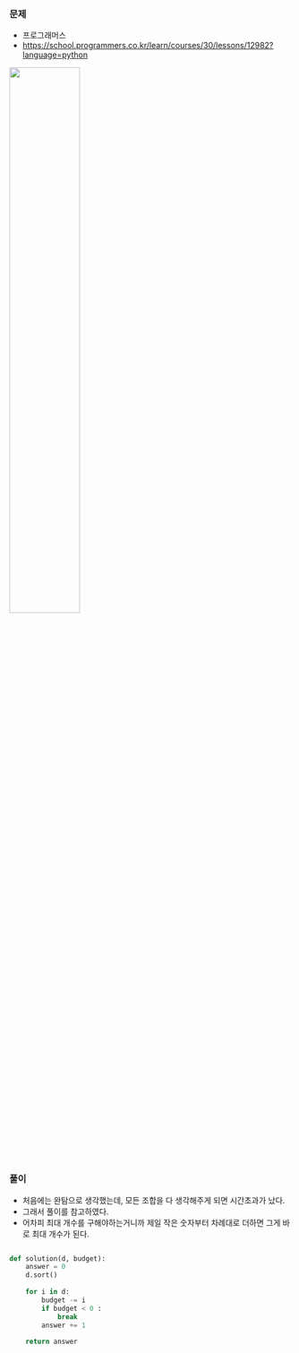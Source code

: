 ### 문제
* 프로그래머스 
* https://school.programmers.co.kr/learn/courses/30/lessons/12982?language=python
<img src = "https://user-images.githubusercontent.com/95834067/199447695-9a14d22e-1a86-42d1-9b2d-c974c6ebab52.png" width = "50%" height = "50%">


### 풀이
* 처음에는 완탐으로 생각했는데, 모든 조합을 다 생각해주게 되면 시간초과가 났다.
* 그래서 풀이를 참고하였다.
* 어차피 최대 개수를 구해야하는거니까 제일 작은 숫자부터 차례대로 더하면 그게 바로 최대 개수가 된다.

```python

def solution(d, budget):
    answer = 0
    d.sort()
    
    for i in d:
        budget -= i
        if budget < 0 :
            break
        answer += 1
    
    return answer
            
```
